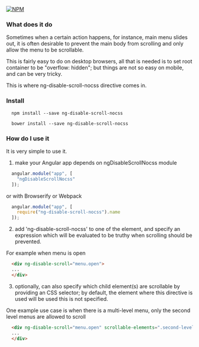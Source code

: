 [![NPM](https://nodei.co/npm/ng-disable-scroll-nocss.png?downloads=true)](https://nodei.co/npm/ng-disable-scroll-nocss/)

### What does it do

Sometimes when a certain action happens, for instance, main menu slides out,
it is often desirable to prevent the main body from scrolling and only allow the menu to be scrollable.

This is fairly easy to do on desktop browsers, all that is needed is to set root container to be "overflow: hidden";
but things are not so easy on mobile, and can be very tricky.

This is where ng-disable-scroll-nocss directive comes in.

### Install

```
  npm install --save ng-disable-scroll-nocss
```

```
  bower install --save ng-disable-scroll-nocss
```

### How do I use it

It is very simple to use it.

1. make your Angular app depends on ngDisableScrollNocss module

  ```javascript
    angular.module("app", [
      "ngDisableScrollNocss"
    ]);
  ```

  or with Browserify or Webpack

  ```javascript
    angular.module("app", [
      require("ng-disable-scroll-nocss").name
    ]);
  ```

2. add 'ng-disable-scroll-nocss' to one of the element, and specify an expression which will be evaluated to be truthy when scrolling should be prevented.

  For example when menu is open
  ```html
    <div ng-disable-scroll="menu.open">
    ...
    </div>
  ```

3. optionally, can also specify which child element(s) are scrollable by providing an CSS selector; by default, the element where this directive is used will be used this is not specified.

  One example use case is when there is a multi-level menu, only the second level menus are allowed to scroll
  ```html
    <div ng-disable-scroll="menu.open" scrollable-elements=".second-level-menu">
    ...
    </div>
  ```
